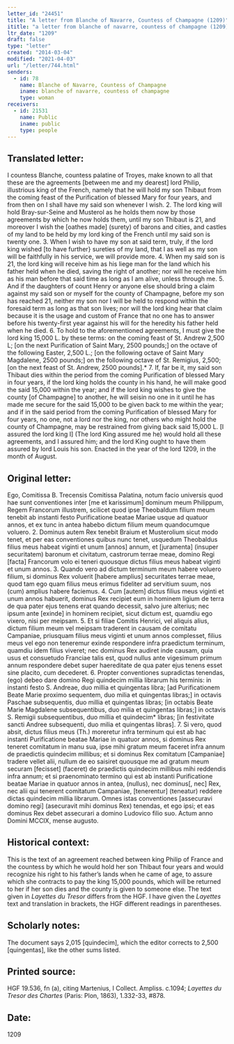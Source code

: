 ```yaml
---
letter_id: "24451"
title: "A letter from Blanche of Navarre, Countess of Champagne (1209)"
ititle: "a letter from blanche of navarre, countess of champagne (1209)"
ltr_date: "1209"
draft: false
type: "letter"
created: "2014-03-04"
modified: "2021-04-03"
url: "/letter/744.html"
senders:
  - id: 78
    name: Blanche of Navarre, Countess of Champagne
    iname: blanche of navarre, countess of champagne
    type: woman
receivers:
  - id: 21531
    name: Public
    iname: public
    type: people
---
```

<h2> Translated letter:</h2>I countess Blanche, countess palatine of Troyes, make known to all that these are the agreements [between me and my dearest] lord Philip, illustrious king of the French, namely that he will hold my son Thibaut from the coming feast of the Purification of blessed Mary for four years, and from then on I shall have my said son whenever I wish.
2.  The lord king will hold Bray-sur-Seine and Musterol as he holds them now by those agreements by which he now holds them, until my son Thibaut is 21, and moreover I wish the [oathes made] (surety) of barons and cities, and castles of my land to be held by my lord king of the French until my said son is twenty one.
3.  When I wish to have my son at said term, truly, if the lord king wished [to have further} sureties of my land, that I as well as my son will be faithfully in his service, we will provide more.
4.  When my said son is 21, the lord king will receive him as his liege man for the land which his father held when he died, saving the right of another; nor will he receive him as his man before that said time as long as I am alive, unless through me.
5.  And if the daughters of count Henry or anyone else should bring a claim against my said son or myself for the county of Champagne, before my son has reached 21, neither my son nor I will be held to respond within the foresaid term as long as that son lives; nor will the lord king hear that claim because it is the usage and custom of France that no one has to answer before his twenty-first year against his will for the heredity his father held when he died.
6.  To hold to the aforementioned agreements, I must give the lord king 15,000 L. by these terms:  on the coming feast of St. Andrew 2,500 L; [on the next Purification of Saint Mary, 2500 pounds;] on the octave of the following Easter, 2,500 L.; [on the following octave of Saint Mary Magdalene, 2500 pounds;] on the following octave of St. Remigius, 2,500; [on the next feast of St. Andrew, 2500 pounds].*
7.  If, far be it, my said son Thibaut dies within the period from the coming Purification of blessed Mary in four years, if the lord king holds the county in his hand, he will make good the said 15,000 within the year; and if the lord king wishes to give the county [of Champagne] to another, he will seisin no one in it until he has made me secure for the said 15,000 to be given back to me within the year; and if in the said period from the coming Purification of blessed Mary for four years, no one, not a lord nor the king, nor others who might hold the county of Champagne, may be restrained from giving back said 15,000 L.
[I assured the lord king I] (The lord King assured me he) would hold all these agreements, and I assured him; and the lord King ought to have them assured by lord Louis his son.
Enacted in the year of the lord 1209, in the month of August.
<h2 class="mt-4"> Original letter:</h2>Ego, Comitissa B. Trecensis Comitissa Palatina, notum facio universis quod hae sunt conventiones inter [me et karissimum] dominum meum Philippum, Regem Francorum illustrem, scilicet quod ipse Theobaldum filium meum tenebit ab instanti festo Purificatione beatae Mariae usque ad quatuor annos, et ex tunc in antea habebo dictum filium meum quandocumque voluero.
2.  Dominus autem Rex tenebit Braium et Musterolium sicut modo tenet, et per eas conventiones quibus nunc tenet, usquedum Theobaldus filius meus habeat viginti et unum [annos] annum, et [juramenta] (insuper securitatem) baronum et civitatum, castrorum terrae meae, domino Regi [facta] Francorum volo ei teneri quousque dictus filius meus habeat viginti et unum annos.
3.  Quando vero ad dictum terminum meum habere voluero filium, si dominus Rex voluerit [habere amplius] securitates terrae meae, quod tam ego quam filius meus erimus fideliter ad servitium suum, nos (cum) amplius habere faciemus.
4.  Cum [autem] dictus filius meus viginti et unum annos habuerit, dominus Rex recipiet eum in hominem ligium de terra de qua pater ejus tenens erat quando decessit, salvo jure alterius; nec ipsum ante [exinde] in hominem recipiet, sicut dictum est, quamdiu ego vixero, nisi per meipsam.
5.  Et si filiae Comitis Henrici, vel aliquis alius, dictum filium meum vel meipsam traderent in causam de comitatu Campaniae, priusquam filius meus viginti et unum annos complesset, filius meus vel ego non teneremur exinde respondere infra praedictum terminum, quamdiu idem filius viveret; nec dominus Rex audiret inde causam, quia usus et consuetudo Franciae talis est, quod nullus ante vigesimum primum annum respondere debet super haereditate de qua pater ejus tenens esset sine placito, cum decederet.
6.  Propter conventiones supradictas tenendas, (ego) debeo dare domino Regi quindecim millia librarum his terminis:  in instanti festo S. Andreae, duo millia et quingentas libra; [ad Purificationem Beate Marie proximo sequentem, duo milia et quingentas libras;] in octavis Paschae subsequentis, duo millia et quingentas libras; [in octabis Beate Marie Magdalene subsequentibus, duo milia et quingentas libras;] in octavis S. Remigii subsequentibus, duo millia et quindecim* libras; [in festivitate sancti Andree subsequenti, duo milia et quingentas libras].
7.  Si vero, quod absit, dictus filius meus (Th.) moreretur infra terminum qui est ab hac instanti Purificatione beatae Mariae in quatuor annos, si dominus Rex teneret comitatum in manu sua, ipse mihi gratum meum faceret infra annum de praedictis quindecim millibus; et si dominus Rex comitatum [Campaniae] tradere vellet alii, nullum de eo saisiret quousque me ad gratum meum securam [fecisset] (faceret) de praedictis quindecim millibus mihi reddendis infra annum; et si praenominato termino qui est ab instanti Purificatione beatae Mariae in quatuor annos in antea, (nullus), nec dominus[, nec] Rex, nec alii qui tenerent comitatum Campaniae, [tenerentur] (teneatur) reddere dictas quindecim millia librarum.
Omnes istas conventiones [assecuravi domino regi] (asecuravit mihi dominus Rex) tenendas, et ego ipsi; et eas dominus Rex debet assecurari a domino Ludovico filio suo.  Actum anno Domini MCCIX, mense augusto.
<h2 class="mt-4"> Historical context:</h2><p>This is the text of an agreement reached between king Philip of France and the countess by which he would hold her son Thibaut four years and would recognize his right to his father’s lands when he came of age, to assure which she contracts to pay the king 15,000 pounds, which will be returned to her if her son dies and the county is given to someone else. The text given in <em>Layettes du Tresor</em> differs from the HGF. I have given the <em>Layettes</em> text and translation in brackets, the HGF different readings in parentheses.</p><h2 class="mt-4"> Scholarly notes:</h2>The document says 2,015 [quindecim], which the editor corrects to 2,500 [quingentas], like the other sums listed.
<h2 class="mt-4"> Printed source:</h2><p>HGF 19.536, fn (a), citing Martenius, I Collect. Ampliss. c.1094; <em>Layettes du Tresor des Chartes</em> (Paris: Plon, 1863), 1.332-33, #878.</p><h2 class="mt-4"> Date:</h2>1209